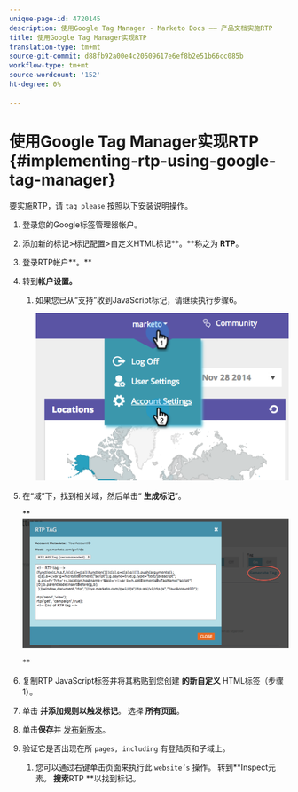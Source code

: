 ```yaml
---
unique-page-id: 4720145
description: 使用Google Tag Manager - Marketo Docs —— 产品文档实施RTP
title: 使用Google Tag Manager实现RTP
translation-type: tm+mt
source-git-commit: d88fb92a00e4c20509617e6ef8b2e51b66cc085b
workflow-type: tm+mt
source-wordcount: '152'
ht-degree: 0%

---
```



# 使用Google Tag Manager实现RTP {#implementing-rtp-using-google-tag-manager}

要实施RTP，请 `tag please` 按照以下安装说明操作。

1. 登录您的Google标签管理器帐户。

1. 添加新的标记>标记配置>自定义HTML标记**。**称之为 **RTP**。

1. 登录RTP帐户**。**

1. 转到**帐户设置。**

   1. 如果您已从“支持”收到JavaScript标记，请继续执行步骤6。

      ![](assets/image2014-11-30-15-3a19-3a21.png)

1. 在“域”下，找到相关域，然后单击“ **生成标记**”。

   ** ![](assets/image2014-11-30-15-3a20-3a17.png)

   **

1. 复制RTP JavaScript标签并将其粘贴到您创建 **的新自定义** HTML标签（步骤1）。

1. 单击 **并添加规则以触发标记**。 选择 **所有页面**。

1. 单击**保存**并 [发布新版本](https://support.google.com/tagmanager/answer/2699097?hl=en)。

1. 验证它是否出现在所 `pages, including` 有登陆页和子域上。

   1. 您可以通过右键单击页面来执行此 `website’s` 操作。 转到**Inspect元素。 **搜索**RTP **以找到标记。


